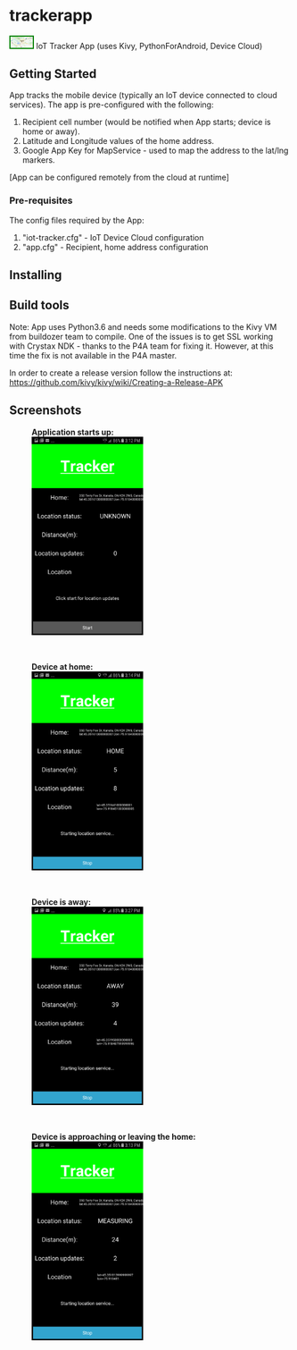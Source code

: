 # trackerapp
<img src="/imgs/logo.png" style="border: solid green 2px;" width="40"> IoT Tracker App (uses Kivy, PythonForAndroid, Device Cloud) 


## Getting Started
App tracks the mobile device (typically an IoT device connected to cloud services). The app is pre-configured with the following:
1. Recipient cell number (would be notified when App starts; device is home or away).
2. Latitude and Longitude values of the home address.
3. Google App Key for MapService - used to map the address to the lat/lng markers.

[App can be configured remotely from the cloud at runtime]


### Pre-requisites
The config files required by the App:
1. "iot-tracker.cfg" - IoT Device Cloud configuration
2. "app.cfg" - Recipient, home address configuration

## Installing


## Build tools

Note: App uses Python3.6 and needs some modifications to the Kivy VM from buildozer team to compile. One of the issues is to get SSL working with Crystax NDK - thanks to the P4A team for fixing it. However, at this time the fix is not available in the P4A master.

In order to create a release version follow the instructions at:
https://github.com/kivy/kivy/wiki/Creating-a-Release-APK

## Screenshots
<p>
<figure>
<figcaption><b>Application starts up:</b></figcaption>
<img src="/imgs/app_start.png" title="Application starts up" width="200">
</figure>
<br>
<figure>
<figcaption><b>Device at home:</b></figcaption>
<img src="/imgs/device_at_home.png" title="Device at home" width="200">
</figure>
<br>
<figure>
<figcaption><b>Device is away:</b></figcaption>
<img src="/imgs/device_is_away.png" title="Device is away" width="200">
</figure>
<br>
<figure>
<figcaption><b>Device is approaching or leaving the home:</b></figcaption>
<img src="/imgs/device_approaching_or_leaving_home.png" title="Device approaching or leaving home" width="200">
</figure>
</p>
